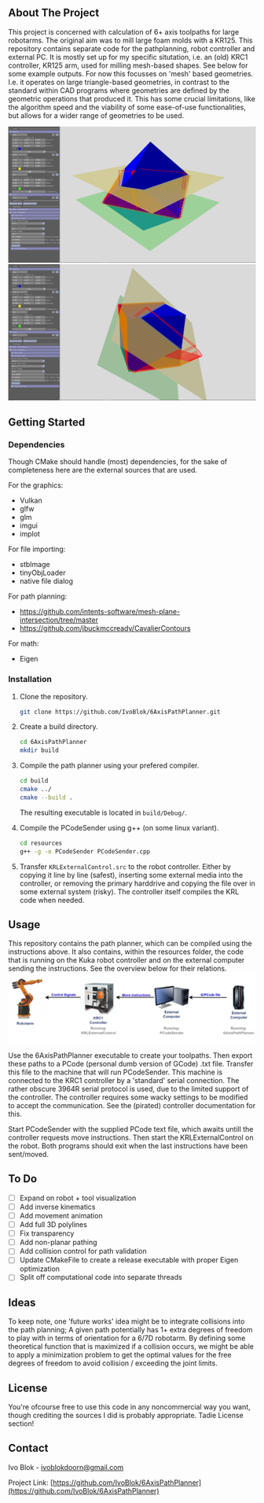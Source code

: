 <!-- Improved compatibility of back to top link: See: https://github.com/othneildrew/Best-README-Template/pull/73 -->
<a id="readme-top"></a>
<!--
*** Thanks for checking out the Best-README-Template. If you have a suggestion
*** that would make this better, please fork the repo and create a pull request
*** or simply open an issue with the tag "enhancement".
*** Don't forget to give the project a star!
*** Thanks again! Now go create something AMAZING! :D
-->

<!-- ABOUT THE PROJECT -->
## About The Project

This project is concerned with calculation of 6+ axis toolpaths for large robotarms. The original aim was to mill large foam molds with a KR125. This repository contains separate code for the pathplanning, robot controller and external PC. It is mostly set up for my specific situtation, i.e. an (old) KRC1 controller, KR125 arm, used for milling mesh-based shapes. See below for some example outputs. For now this focusses on 'mesh' based geometries. I.e. it operates on large triangle-based geometries, in contrast to the standard within CAD programs where geometries are defined by the geometric operations that produced it. This has some crucial limitations, like the algorithm speed and the viability of some ease-of-use functionalities, but allows for a wider range of geometries to be used. 

![cubeTest1](screenshots/cubeTestShapeOrientation.png)
![cubeTest2](screenshots/cubeTestPlaneOrientation.png)

<!-- GETTING STARTED -->
## Getting Started
### Dependencies

Though CMake should handle (most) dependencies, for the sake of completeness here are the external sources that are used. 

For the graphics:
* Vulkan
* glfw
* glm
* imgui
* implot

For file importing:
* stbImage
* tinyObjLoader
* native file dialog

For path planning:
* https://github.com/intents-software/mesh-plane-intersection/tree/master
* https://github.com/jbuckmccready/CavalierContours

For math:
* Eigen

### Installation

1. Clone the repository.
   ```sh
   git clone https://github.com/IvoBlok/6AxisPathPlanner.git
   ```
2. Create a build directory.
   ```sh
   cd 6AxisPathPlanner
   mkdir build
   ```
3. Compile the path planner using your prefered compiler.
   ```sh
   cd build
   cmake ../
   cmake --build .
   ```
   The resulting executable is located in `build/Debug/`.
   
4. Compile the PCodeSender using g++ (on some linux variant).
   ```sh
   cd resources
   g++ -g -o PCodeSender PCodeSender.cpp
   ```
5. Transfer `KRLExternalControl.src` to the robot controller. Either by copying it line by line (safest), inserting some external media into the controller, or removing the primary harddrive and copying the file over in some external system (risky). The controller itself compiles the KRL code when needed. 


<!-- USAGE EXAMPLES -->
## Usage

This repository contains the path planner, which can be compiled using the instructions above. It also contains, within the resources folder, the code that is running on the Kuka robot controller and on the external computer sending the instructions. See the overview below for their relations. 
![systemOverview](screenshots/SystemOverview.png)

Use the 6AxisPathPlanner executable to create your toolpaths. Then export these paths to a PCode (personal dumb version of GCode) .txt file. Transfer this file to the machine that will run PCodeSender. This machine is connected to the KRC1 controller by a 'standard' serial connection. The rather obscure 3964R serial protocol is used, due to the limited support of the controller. The controller requires some wacky settings to be modified to accept the communication. See the (pirated) controller documentation for this. 

Start PCodeSender with the supplied PCode text file, which awaits untill the controller requests move instructions. Then start the KRLExternalControl on the robot. Both programs should exit when the last instructions have been sent/moved.


<!-- TO DO -->
## To Do

- [ ] Expand on robot + tool visualization
- [ ] Add inverse kinematics
- [ ] Add movement animation
- [ ] Add full 3D polylines
- [ ] Fix transparency
- [ ] Add non-planar pathing
- [ ] Add collision control for path validation
- [ ] Update CMakeFile to create a release executable with proper Eigen optimization
- [ ] Split off computational code into separate threads

<!-- IDEAS -->
## Ideas

To keep note, one 'future works' idea might be to integrate collisions into the path planning; A given path potentially has 1+ extra degrees of freedom to play with in terms of orientation for a 6/7D robotarm. By defining some theoretical function that is maximized if a collision occurs, we might be able to apply a minimization problem to get the optimal values for the free degrees of freedom to avoid collision / exceeding the joint limits.


<!-- LICENSE -->
## License

You're ofcourse free to use this code in any noncommercial way you want, though crediting the sources I did is probably appropriate. Tadie License section!


<!-- CONTACT -->
## Contact

Ivo Blok - ivoblokdoorn@gmail.com

Project Link: [https://github.com/IvoBlok/6AxisPathPlanner](https://github.com/IvoBlok/6AxisPathPlanner)
